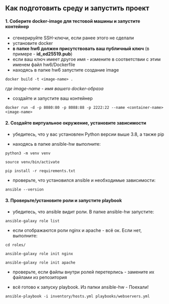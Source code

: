 ## Как подготовить среду и запустить проект

#### 1. Соберите docker-image для тестовой машины и запустите контейнер

-   сгенерируйте SSH-ключи, если ранее этого не сделали
-   установите docker
-   **в папке hw6 должен присутствовать ваш публичный ключ** (в примере - **id_ed25519.pub**)
-   если ваш ключ имеет другое имя - измените в соответствии с этим именем файл hw6/Dockerfile
-   находясь в папке hw6 запустите создание image

```
docker build -t <image-name> .
```

_где image-name - имя вашего docker-образа_

-   создайте и запустите ваш контейнер

```
docker run -d -p 8080:80 -p 8088:88 -p 2222:22 --name <container-name> <image-name>
```

#### 2. Создайте виртуальное окружение, установите зависимости

-   убедитесь, что у вас установлен Python версии выше 3.8, а также pip

-   находясь в папке ansible-hw выполните:

```
python3 -m venv venv

source venv/bin/activate

pip install -r requirements.txt
```

-   проверьте, что установился ansible и необходимые зависимости:

```
ansible --version
```

#### 3. Проверьте/установите роли и запустите playbook

-   убедитесь, что ansible видит роли. В папке ansible-hw запустите:

```
ansible-galaxy role list
```

-   если отображаются роли nginx и apache - всё ок. Если нет, выполните:

```
cd roles/

ansible-galaxy role init nginx

ansible-galaxy role init apache
```

-   проверьте, если файлы внутри ролей перетерлись - замените их файлами из репозитория

-   всё готово к запуску playbook. Из папки ansible-hw - Поехали!

```
ansible-playbook -i inventory/hosts.yml playbooks/webservers.yml
```
